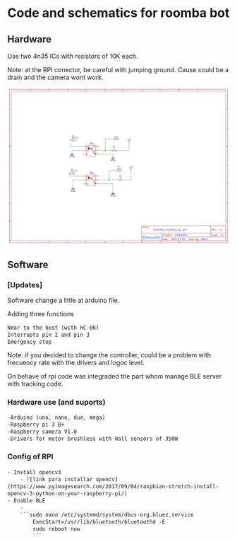 # Code and schematics for roomba bot

## Hardware

Use two 4n35 ICs with resistors of 10K each.

Note:  at the RPI conector, be careful with jumping ground. Cause could be a drain and the camera wont work.

![schematic](hardware/interfaz.png)

## Software

### [Updates]

Software change a little at arduino file. 

Adding three functions 

    Near to the host (with HC-06)
    Interrupts pin 2 and pin 3
    Emergency stop

Note: if you decided to change the controller, could be a problem with frecuency rate with the drivers and logoc level.

On behave of rpi code was integraded the part whom manage BLE server with tracking code.

### Hardware use (and suports)

    -Arduino (uno, nano, due, mega)
    -Raspberry pi 3 B+
    -Raspberry camera V1.0
    -Drivers for motor brushless with Hall sensors of 350W 

### Config of RPI

    - Install opencv3
        - ![link para installar opencv](https://www.pyimagesearch.com/2017/09/04/raspbian-stretch-install-opencv-3-python-on-your-raspberry-pi/)
    - Enable BLE
        - 
        ```sudo nano /etc/systemd/system/dbus-org.bluez.service
            ExecStart=/usr/lib/bluetooth/bluetoothd -E
            sudo reboot now
            ```